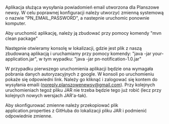 Aplikacja służąca wysyłania powiadomień email utworzona dla Planszowe newsy. 
W celu poprawnej konfiguracji należy utworzyć zmienną systemową o nazwie "PN_EMAIL_PASSWORD", a nastepnie uruchomic 
ponownie komputer. 

Aby uruchomić aplikację, należy ją zbudować przy pomocy komendy "mvn clean package"

Następnie otwieramy konsolę w lokalizacji, gdzie jest plik z naszą zbudowaną aplikacją i uruchamiamy przy pomocy 
komendy: "java -jar your-application.jar", w tym wypadku: "java -jar pn-notification-1.0.jar"

W przypadku pierwszego uruchomienia aplikacji będzie ona wymagała pobrania danych autoryzacyjnych z google. W 
konsoli po uruchomieniu pokaże się odpowiedni link. Należy go kliknąć i zalogować się kontem do wysyłania emaili 
(noreply.planszowenewsy@gmail.com). Przy kolejnych uruchomieniach tegoż pliku JAR nie trzeba będzie tego już robić (lecz przy 
kolejnych nowych wersjach JAR'a-tak).

Aby skonfigurować zmienne należy przekopiować plik application.properties z GitHuba do lokalizacji pliku JAR i 
podmienić odpowiednie zmienne. 